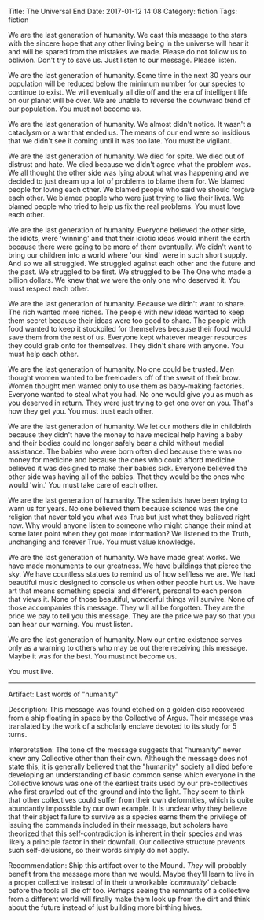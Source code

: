 Title: The Universal End
Date: 2017-01-12 14:08
Category: fiction
Tags: fiction

We are the last generation of humanity.  We cast this message to the stars with
the sincere hope that any other living being in the universe will hear it and
will be spared from the mistakes we made.  Please do not follow us to oblivion.
Don't try to save us.  Just listen to our message.  Please listen.

We are the last generation of humanity.  Some time in the next 30 years our
population will be reduced below the minimum number for our species to continue
to exist.  We will eventually all die off and the era of intelligent life on
our planet will be over.  We are unable to reverse the downward trend of our
population.  You must not become us.

We are the last generation of humanity.  We almost didn't notice.  It wasn't a
cataclysm or a war that ended us.  The means of our end were so insidious that
we didn't see it coming until it was too late.  You must be vigilant.

We are the last generation of humanity.  We died for spite.  We died out of
distrust and hate.  We died because we didn't agree what the problem was.  We
all thought the other side was lying about what was happening and we decided to
just dream up a lot of problems to blame them for.  We blamed people for loving
each other.  We blamed people who said we should forgive each other.  We blamed
people who were just trying to live their lives.  We blamed people who tried to
help us fix the real problems.  You must love each other.

We are the last generation of humanity.  Everyone believed the other side, the
idiots, were 'winning' and that their idiotic ideas would inherit the earth
because there were going to be more of them eventually.  We didn't want to
bring our children into a world where 'our kind' were in such short supply.
And so we all struggled.  We struggled against each other and the future and
the past.  We struggled to be first.  We struggled to be The One who made a
billion dollars.  We knew that *we* were the only one who deserved it.  You
must respect each other.

We are the last generation of humanity.  Because we didn't want to share.  The
rich wanted more riches.  The people with new ideas wanted to keep them secret
because their ideas were too good to share.  The people with food wanted to
keep it stockpiled for themselves because their food would save them from the
rest of us.  Everyone kept whatever meager resources they could grab onto for
themselves.  They didn't share with anyone.  You must help each other.

We are the last generation of humanity.  No one could be trusted.  Men thought
women wanted to be freeloaders off of the sweat of their brow.  Women thought men
wanted only to use them as baby-making factories.  Everyone wanted to steal what
you had.  No one would give you as much as you deserved in return.  They were
just trying to get one over on you.  That's how they get you.  You must trust
each other.

We are the last generation of humanity.  We let our mothers die in childbirth
because they didn't have the money to have medical help having a baby and their
bodies could no longer safely bear a child without medial assistance.  The
babies who were born often died because there was no money for medicine and
because the ones who could afford medicine believed it was designed to make
their babies sick.  Everyone believed the other side was having all of the
babies.  That they would be the ones who would 'win.'  You must take care of
each other.

We are the last generation of humanity.  The scientists have been trying to
warn us for years.  No one believed them because science was the one religion
that never told you what was True but just what they believed right now.  Why
would anyone listen to someone who might change their mind at some later point
when they got more information?  We listened to the Truth, unchanging and
forever True.  You must value knowledge.

We are the last generation of humanity.  We have made great works.  We have
made monuments to our greatness.  We have buildings that pierce the sky.  We
have countless statues to remind us of how selfless we are.  We had beautiful
music designed to console us when other people hurt us.  We have art that means
something special and different, personal to each person that views it.  None
of those beautiful, wonderful things will survive.  None of those accompanies
this message.  They will all be forgotten.  They are the price we pay to tell you
this message.  They are the price we pay so that you can hear our warning.  You
must listen.

We are the last generation of humanity.  Now our entire existence serves only
as a warning to others who may be out there receiving this message.  Maybe it
was for the best.  You must not become us.  

You must live.

-----
Artifact: Last words of "humanity"

Description: This message was found etched on a golden disc recovered from a
ship floating in space by the Collective of Argus.  Their message was
translated by the work of a scholarly enclave devoted to its study for 5 turns.

Interpretation: The tone of the message suggests that "humanity" never knew any
Collective other than their own.  Although the message does not state this, it
is generally believed that the "humanity" society all died before developing
an understanding of basic common sense which everyone in the Collective knows
was one of the earliest traits used by our pre-collectives who first crawled
out of the ground and into the light.  They seem to think that other
collectives could suffer from their own deformities, which is quite abundantly
impossible by our own example.  It is unclear why they believe that their
abject failure to survive as a species earns them the privilege of issuing the
commands included in their message, but scholars have theorized that this
self-contradiction is inherent in their species and was likely a principle
factor in their downfall.  Our collective structure prevents such
self-delusions, so their words simply do not apply.

Recommendation: Ship this artifact over to the Mound.  *They* will probably
benefit from the message more than we would.  Maybe they'll learn to live in a
proper collective instead of in their unworkable *'community'* debacle before the
fools all die off too.  Perhaps seeing the remnants of a collective from a
different world will finally make them look up from the dirt and think about
the future instead of just building more birthing hives.
